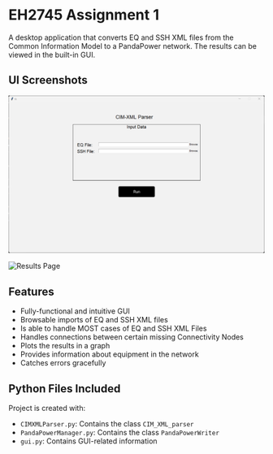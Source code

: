 # EH2745 Assignment 1

A desktop application that converts EQ and SSH XML files from the Common Information Model to a PandaPower network. The results can be viewed in the built-in GUI. 
## UI Screenshots

![Main UI](docs/images/Ui.png)

![Results Page](docs/images/compareExample.jpeg)


## Features
* Fully-functional and intuitive GUI
* Browsable imports of EQ and SSH XML files
* Is able to handle MOST cases of EQ and SSH XML Files
* Handles connections between certain missing Connectivity Nodes
* Plots the results in a graph
* Provides information about equipment in the network
* Catches errors gracefully


## Python Files Included
Project is created with:
* `CIMXMLParser.py`: Contains the class `CIM_XML_parser`
* `PandaPowerManager.py`: Contains the class `PandaPowerWriter`
* `gui.py`: Contains GUI-related information

